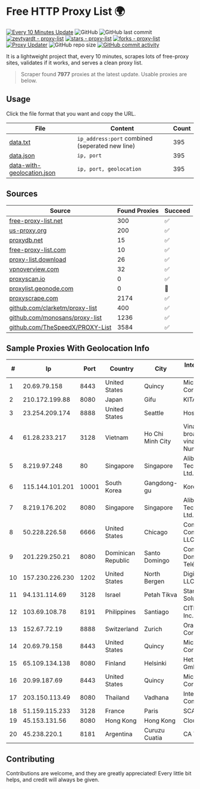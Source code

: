 
# Free HTTP Proxy List 🌍

[![Every 10 Minutes Update](https://github.com/mertguvencli/http-proxy-list/actions/workflows/main.yml/badge.svg?branch=main)](https://github.com/mertguvencli/http-proxy-list/actions/workflows/main.yml)
![GitHub](https://img.shields.io/github/license/mertguvencli/http-proxy-list)
![GitHub last commit](https://img.shields.io/github/last-commit/mertguvencli/http-proxy-list)
[![zevtyardt - proxy-list](https://img.shields.io/static/v1?label=zevtyardt&message=proxy-list&color=blue&logo=github)](https://github.com/zevtyardt/proxy-list "Go to GitHub repo")
[![stars - proxy-list](https://img.shields.io/github/stars/zevtyardt/proxy-list?style=social)](https://github.com/zevtyardt/proxy-list)
[![forks - proxy-list](https://img.shields.io/github/forks/zevtyardt/proxy-list?style=social)](https://github.com/zevtyardt/proxy-list)
[![Proxy Updater](https://github.com/zevtyardt/proxy-list/workflows/Proxy%20Updater/badge.svg)](https://github.com/zevtyardt/proxy-list/actions?query=workflow:"Proxy+Updater")
![GitHub repo size](https://img.shields.io/github/repo-size/zevtyardt/proxy-list)
[![GitHub commit activity](https://img.shields.io/github/commit-activity/m/zevtyardt/proxy-list?logo=commits)](https://github.com/zevtyardt/proxy-list/commits/main)

It is a lightweight project that, every 10 minutes, scrapes lots of free-proxy sites, validates if it works, and serves a clean proxy list.

> Scraper found **7977** proxies at the latest update. Usable proxies are below.

## Usage

Click the file format that you want and copy the URL.

|File|Content|Count|
|----|-------|-----|
|[data.txt](https://raw.githubusercontent.com/mertguvencli/http-proxy-list/main/proxy-list/data.txt)|`ip_address:port` combined (seperated new line)|395|
|[data.json](https://raw.githubusercontent.com/mertguvencli/http-proxy-list/main/proxy-list/data.json)|`ip, port`|395|
|[data-with-geolocation.json](https://raw.githubusercontent.com/mertguvencli/http-proxy-list/main/proxy-list/data-with-geolocation.json)|`ip, port, geolocation`|395|

## Sources

|Source|Found Proxies|Succeed|
|------|-------------|-------|
|[free-proxy-list.net](https://free-proxy-list.net)|300|✅|
|[us-proxy.org](https://www.us-proxy.org)|200|✅|
|[proxydb.net](http://proxydb.net)|15|✅|
|[free-proxy-list.com](https://free-proxy-list.com/?page=&port=&type%5B%5D=http&type%5B%5D=https&up_time=0&search=Search)|10|✅|
|[proxy-list.download](https://www.proxy-list.download/HTTP)|26|✅|
|[vpnoverview.com](https://vpnoverview.com/privacy/anonymous-browsing/free-proxy-servers)|32|✅|
|[proxyscan.io](https://www.proxyscan.io)|0|✅|
|[proxylist.geonode.com](https://proxylist.geonode.com/api/proxy-list?limit=300&page=1&sort_by=lastChecked&sort_type=desc&protocols=http,https)|0|🚫|
|[proxyscrape.com](https://api.proxyscrape.com/v2/?request=displayproxies&protocol=http&timeout=10000&country=all&ssl=all&anonymity=all)|2174|✅|
|[github.com/clarketm/proxy-list](https://raw.githubusercontent.com/clarketm/proxy-list/master/proxy-list-raw.txt)|400|✅|
|[github.com/monosans/proxy-list](https://raw.githubusercontent.com/monosans/proxy-list/main/proxies/http.txt)|1236|✅|
|[github.com/TheSpeedX/PROXY-List](https://raw.githubusercontent.com/TheSpeedX/PROXY-List/master/http.txt)|3584|✅|


## Sample Proxies With Geolocation Info

|#|Ip|Port|Country|City|Internet Service Provider|
|-|--|----|-------|----|-------------------------|
|1|20.69.79.158|8443|United States|Quincy|Microsoft Corporation|
|2|210.172.199.88|8080|Japan|Gifu|KITAGATA|
|3|23.254.209.174|8888|United States|Seattle|Hostwinds LLC.|
|4|61.28.233.217|3128|Vietnam|Ho Chi Minh City|Vinadata broadcast via vinagame AS Number|
|5|8.219.97.248|80|Singapore|Singapore|Alibaba (US) Technology Co., Ltd.|
|6|115.144.101.201|10001|South Korea|Gangdong-gu|Korea Telecom|
|7|8.219.176.202|8080|Singapore|Singapore|Alibaba (US) Technology Co., Ltd.|
|8|50.228.226.58|6666|United States|Chicago|Comcast Cable Communications, LLC|
|9|201.229.250.21|8080|Dominican Republic|Santo Domingo|Compañía Dominicana de Teléfonos S. A.|
|10|157.230.226.230|1202|United States|North Bergen|DigitalOcean, LLC|
|11|94.131.114.69|3128|Israel|Petah Tikva|Stark Industries Solutions LTD|
|12|103.69.108.78|8191|Philippines|Santiago|CITI Cableworld Inc.|
|13|152.67.72.19|8888|Switzerland|Zurich|Oracle Corporation|
|14|20.69.79.158|8443|United States|Quincy|Microsoft Corporation|
|15|65.109.134.138|8080|Finland|Helsinki|Hetzner Online GmbH|
|16|20.99.187.69|8443|United States|Quincy|Microsoft Corporation|
|17|203.150.113.49|8080|Thailand|Vadhana|Internet Thailand Company Ltd.|
|18|51.159.115.233|3128|France|Paris|SCALEWAY|
|19|45.153.131.56|8080|Hong Kong|Hong Kong|Cloudie Limited|
|20|45.238.220.1|8181|Argentina|Curuzu Cuatia|CA VI CU SRL|



## Contributing

Contributions are welcome, and they are greatly appreciated! Every
little bit helps, and credit will always be given.

